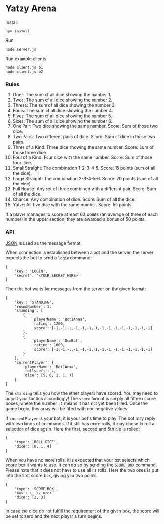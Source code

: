 # Yatzy Arena

Install
    
    npm install
    
Run

    node server.js
    
Run example clients

    node client.js b1
    node client.js b2

### Rules

1. Ones: The sum of all dice showing the number 1.
2. Twos: The sum of all dice showing the number 2.
3. Threes: The sum of all dice showing the number 3.
4. Fours: The sum of all dice showing the number 4.
5. Fives: The sum of all dice showing the number 5.
6. Sixes: The sum of all dice showing the number 6.
7. One Pair: Two dice showing the same number. Score: Sum of those two dice.
8. Two Pairs: Two different pairs of dice. Score: Sum of dice in those two pairs.
9. Three of a Kind: Three dice showing the same number. Score: Sum of those three dice.
10. Four of a Kind: Four dice with the same number. Score: Sum of those four dice.
11. Small Straight: The combination 1-2-3-4-5. Score: 15 points (sum of all the dice).
12. Large Straight: The combination 2-3-4-5-6. Score: 20 points (sum of all the dice).
13. Full House: Any set of three combined with a different pair. Score: Sum of all the dice.
14. Chance: Any combination of dice. Score: Sum of all the dice.
15. Yatzy: All five dice with the same number. Score: 50 points.

If a player manages to score at least 63 points (an average of three of each number) in the upper section, they are awarded a bonus of 50 points.


### API

[JSON](https://en.wikipedia.org/wiki/JSON) is used as the message format.

When connection is established between a bot and the server, the server expects the bot to send a `login` command:
    
    {
        'key': 'LOGIN',
        'secret': '<YOUR_SECRET_HERE>'
    }

Then the bot waits for messages from the server on the given format:

    {
        'key': 'STANDING',
        'roundNumber': 1,
        'standing': [
            {
                'playerName': 'Bot1Anna',
                'rating': 1200,
                'score': [-1,-1,-1,-1,-1,-1,-1,-1,-1,-1,-1,-1,-1,-1,-1]
            },
            {
                'playerName': 'DumBot',
                'rating': 1000,
                'score': [-1,-1,-1,-1,-1,-1,-1,-1,-1,-1,-1,-1,-1,-1,-1]
            }
        ],
        'currentPlayer': {
            'playerName': 'Bot1Anna',
            'rollsLeft': 2,
            'dice': [5, 6, 1, 1, 3]
        }
    }

The `standing` tells you how the other players have scored. You may need to adjust your tactics accordingly! The `score`
format is simply all fifteen score boxes, where the number `-1` means it has not yet been filled. Once the game begin,
this array will be filled with non negative values.
    
If `currentPlayer` is your bot, it is your bot's time to play! The bot may reply with two kinds of commands. If it still
has more rolls, it may chose to roll a selection of dice again. Here the first, second and 5th die is rolled:

    {
        'type': 'ROLL_DICE',
        'dice': [0, 1, 4]
    }
    
When you have no more rolls, it is expected that your bot selects which score box it wants to use. It can do so by 
sending the `SCORE_BOX` command. Please note that it does not have to use all its rolls. Here the two ones is put
into the first score box, giving you two points:
    
    {
        'type': 'SCORE_BOX',
        'box': 1, // Ones
        'dice': [2, 3]
    }
    
In case the dice do not fulfill the requirement of the given box, the score will be set to zero and the next player's
turn begins.
